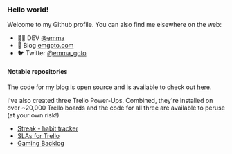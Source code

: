 ### Hello world!

Welcome to my Github profile. You can also find me elsewhere on the web:

* 👩‍💻 DEV [@emma](https://www.dev.to)
* 📖 Blog [emgoto.com](https://www.emgoto.com)
* 🐦 Twitter [@emma_goto](https://www.twitter.com/emma_goto)

#### Notable repositories
The code for my blog is open source and is available to check out [here](https://github.com/emgoto/emgoto.com).

I've also created three Trello Power-Ups. Combined, they're installed on over ~20,000 Trello boards and the code for all three are available to peruse (at your own risk!)

* [Streak - habit tracker](https://github.com/emgoto/streak)
* [SLAs for Trello](https://github.com/emgoto/trello-sla)
* [Gaming Backlog](https://github.com/emgoto/gaming-backlog)

